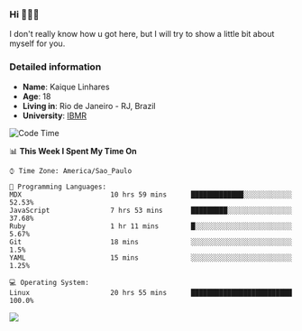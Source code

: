 ### Hi 🙋🏽‍♂️

I don't really know how u got here, but I will try to show a little bit about myself for you.

### Detailed information

* **Name**: Kaique Linhares
* **Age**: 18
* **Living in**: Rio  de Janeiro - RJ, Brazil
* **University**: [IBMR](https://www.ibmr.br/)

<!--START_SECTION:waka-->
![Code Time](http://img.shields.io/badge/Code%20Time-395%20hrs%2044%20mins-blue)

📊 **This Week I Spent My Time On** 

```text
⌚︎ Time Zone: America/Sao_Paulo

💬 Programming Languages: 
MDX                      10 hrs 59 mins      █████████████░░░░░░░░░░░░   52.53% 
JavaScript               7 hrs 53 mins       █████████░░░░░░░░░░░░░░░░   37.68% 
Ruby                     1 hr 11 mins        █░░░░░░░░░░░░░░░░░░░░░░░░   5.67% 
Git                      18 mins             ░░░░░░░░░░░░░░░░░░░░░░░░░   1.5% 
YAML                     15 mins             ░░░░░░░░░░░░░░░░░░░░░░░░░   1.25%

💻 Operating System: 
Linux                    20 hrs 55 mins      █████████████████████████   100.0%

```


<!--END_SECTION:waka-->

<a href="https://www.linkedin.com/in/kaique-linhares-25a840208/"  target="_blank"><img src="https://img.shields.io/badge/-LinkedIn-%230077B5?style=for-the-badge&logo=linkedin&logoColor=white" target="_blank"></a>
